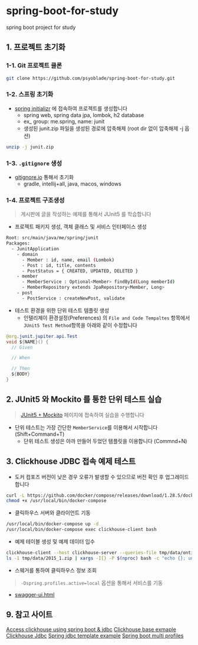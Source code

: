 # spring-boot-for-study
spring boot project for study

## 1. 프로젝트 초기화 

### 1-1. Git 프로젝트 클론
```bash
git clone https://github.com/psyoblade/spring-boot-for-study.git
```

### 1-2. 스프링 초기화
* [spring initializr](https://start.spring.io) 에 접속하여 프로젝트를 생성합니다
  - spring web, spring data jpa, lombok, h2 database
  - ex_ group: me.spring, name: junit
  - 생성된 junit.zip 파일을 생성된 경로에 압축해제 (root dir 없이 압축해제 -j 옵션) 
```bash
unzip -j junit.zip
```

### 1-3. `.gitignore` 생성
* [gitignore.io](https://www.toptal.com/developers/gitignore) 통해서 초기화
  - gradle, intellij+all, java, macos, windows

### 1-4. 프로젝트 구조생성
> 게시판에 글을 작성하는 예제를 통해서 JUnit5 를 학습합니다

* 프로젝트 패키지 생성, 객체 클래스 및 서비스 인터페이스 생성
```bash
Root: src/main/java/me/spring/junit
Packages:
  - JunitApplication
    - domain
      - Member : id, name, email (Lombok)
      - Post : id, title, contents
      - PostStatus = { CREATED, UPDATED, DELETED }
    - member
      - MemberService : Optional<Member> findById(Long memberId)
      - MemberRepository extends JpaRepository<Member, Long>
    - post
      - PostService : createNewPost, validate
```

* 테스트 환경을 위한 단위 테스트 템플릿 생성
  - 인텔리제이 환경설정(Preferences) 의 `File and Code Tempaltes` 항목에서 `JUnit5 Test Method`항목을 아래와 같이 수정합니다 
```java
@org.junit.jupiter.api.Test
void ${NAME}() {
  // Given

  // When

  // Then
  ${BODY}
}
```


## 2. JUnit5 와 Mockito 를 통한 단위 테스트 실습
> [JUnit5 + Mockito](https://github.com/psyoblade/junit-for-dummies) 페이지에 접속하여 실습을 수행합니다 

* 단위 테스트는 가장 간단한 `MemberService`를 이용해서 시작합니다 (Shift+Command+T)
  - 단위 테스트 생성은 아까 만들어 두었던 템플릿을 이용합니다  (Commnd+N)



## 3. Clickhouse JDBC 접속 예제 테스트

* 도커 컴포즈 버전이 낮은 경우 오류가 발생할 수 있으므로 버전 확인 후 업그레이드 합니다
```bash
curl -L https://github.com/docker/compose/releases/download/1.28.5/docker-compose-`uname -s`-`uname -m` -o /usr/local/bin/docker-compose
chmod +x /usr/local/bin/docker-compose
```

* 클릭하우스 서버와 클라이언트 기동
```bash
/usr/local/bin/docker-compose up -d
/usr/local/bin/docker-compose exec clickhouse-client bash
```
* 예제 테이블 생성 및 예제 데이터 입수
```bash
clickhouse-client --host clickhouse-server --queries-file tmp/data/ontime.sql
ls -1 tmp/data/2015_1.zip | xargs -I{} -P $(nproc) bash -c "echo {}; unzip -cq {} '*.csv' | sed 's/\.00//g' | clickhouse-client --host=clickhouse-server --input_format_with_names_use_header=0 --query='INSERT INTO ontime FORMAT CSVWithNames'"
```

* 스웨거를 통하여 클릭하우스 정보 조회 
> `-Dspring.profiles.active=local` 옵션을 통해서 서비스를 기동
* [swagger-ui.html](http://localhost:8888/swagger-ui.html)


## 9. 참고 사이트
[Access clickhouse using spring boot & jdbc](https://www.big-meter.com/opensource/en/5ff09d0c9d03902c2642dfa8.html)
[Clickhouse base exmaple](https://github.com/angelusGJ/clickhouse_base_example)
[Clickhouse Jdbc](https://github.com/ClickHouse/clickhouse-jdbc)
[Spring jdbc template example](https://mkyong.com/spring/spring-jdbctemplate-querying-examples/)
[Spring boot multi profiles](https://1minute-before6pm.tistory.com/12)
